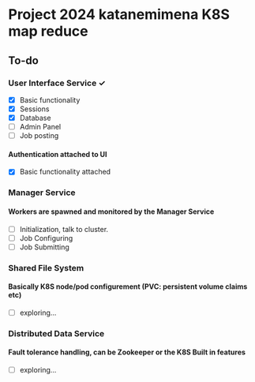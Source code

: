 # Project 2024 katanemimena K8S map reduce

## To-do

### User Interface Service ✓
- [x] Basic functionality
- [x] Sessions
- [x] Database
- [ ] Admin Panel
- [ ] Job posting

#### Authentication attached to UI
- [x] Basic functionality attached

### Manager Service
#### Workers are spawned and monitored by the Manager Service
- [ ] Initialization, talk to cluster.
- [ ] Job Configuring
- [ ] Job Submitting

### Shared File System
#### Basically K8S node/pod configurement (PVC: persistent volume claims etc)
- [ ] exploring...

### Distributed Data Service
#### Fault tolerance handling, can be Zookeeper or the K8S Built in features
- [ ] exploring...
